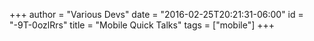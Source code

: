 +++
author = "Various Devs"
date = "2016-02-25T20:21:31-06:00"
id = "-9T-0ozlRrs"
title = "Mobile Quick Talks"
tags = ["mobile"]
+++
